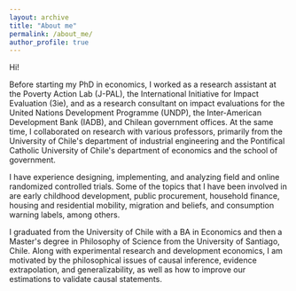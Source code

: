 ```yaml
---
layout: archive
title: "About me"
permalink: /about_me/
author_profile: true
---
```

Hi!

Before starting my PhD in economics, I worked as a research assistant at the Poverty Action Lab (J-PAL), the International Initiative for Impact Evaluation (3ie), and as a research consultant on impact evaluations for the United Nations Development Programme (UNDP), the Inter-American Development Bank (IADB), and Chilean government offices.
At the same time, I collaborated on research with various professors, primarily from the University of Chile's department of industrial engineering and the Pontifical Catholic University of Chile's department of economics and the school of government.

I have experience designing, implementing, and analyzing field and online randomized controlled trials. Some of the topics that I have been involved in are early childhood development, public procurement, household finance, housing and residential mobility, migration and beliefs, and consumption warning labels, among others.

I graduated from the University of Chile with a BA in Economics and then a Master's degree in Philosophy of Science from the University of Santiago, Chile. Along with experimental research and development economics, I am motivated by the philosophical issues of causal inference, evidence extrapolation, and generalizability, as well as how to improve our estimations to validate causal statements.
